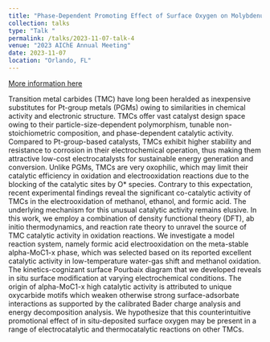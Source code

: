 ```yaml
---
title: "Phase-Dependent Promoting Effect of Surface Oxygen on Molybdenum Carbide Catalysts during Formic Acid Electrooxidation"
collection: talks
type: "Talk "
permalink: /talks/2023-11-07-talk-4
venue: "2023 AIChE Annual Meeting"
date: 2023-11-07
location: "Orlando, FL"
---
```


[More information here](https://proceedings.aiche.org/conferences/aiche-annual-meeting/2023/proceeding/paper/665g-phase-dependent-promoting-effect-surface-oxygen-on-molybdenum-carbide-catalysts-during-formic)

Transition metal carbides (TMC) have long been heralded as inexpensive substitutes for Pt-group metals (PGMs) owing to similarities in chemical activity and electronic structure. TMCs offer vast catalyst design space owing to their particle-size-dependent polymorphism, tunable non-stoichiometric composition, and phase-dependent catalytic activity. Compared to Pt-group-based catalysts, TMCs exhibit higher stability and resistance to corrosion in their electrochemical operation, thus making them attractive low-cost electrocatalysts for sustainable energy generation and conversion. Unlike PGMs, TMCs are very oxophilic, which may limit their catalytic efficiency in oxidation and electrooxidation reactions due to the blocking of the catalytic sites by O* species. Contrary to this expectation, recent experimental findings reveal the significant co-catalytic activity of TMCs in the electrooxidation of methanol, ethanol, and formic acid. The underlying mechanism for this unusual catalytic activity remains elusive. In this work, we employ a combination of density functional theory (DFT), ab initio thermodynamics, and reaction rate theory to unravel the source of TMC catalytic activity in oxidation reactions. We investigate a model reaction system, namely formic acid electrooxidation on the meta-stable alpha-MoC1-x phase, which was selected based on its reported excellent catalytic activity in low-temperature water-gas shift and methanol oxidation. The kinetics-cognizant surface Pourbaix diagram that we developed reveals in situ surface modification at varying electrochemical conditions. The origin of alpha-MoC1-x high catalytic activity is attributed to unique oxycarbide motifs which weaken otherwise strong surface-adsorbate interactions as supported by the calibrated Bader charge analysis and energy decomposition analysis. We hypothesize that this counterintuitive promotional effect of in situ-deposited surface oxygen may be present in a range of electrocatalytic and thermocatalytic reactions on other TMCs.

